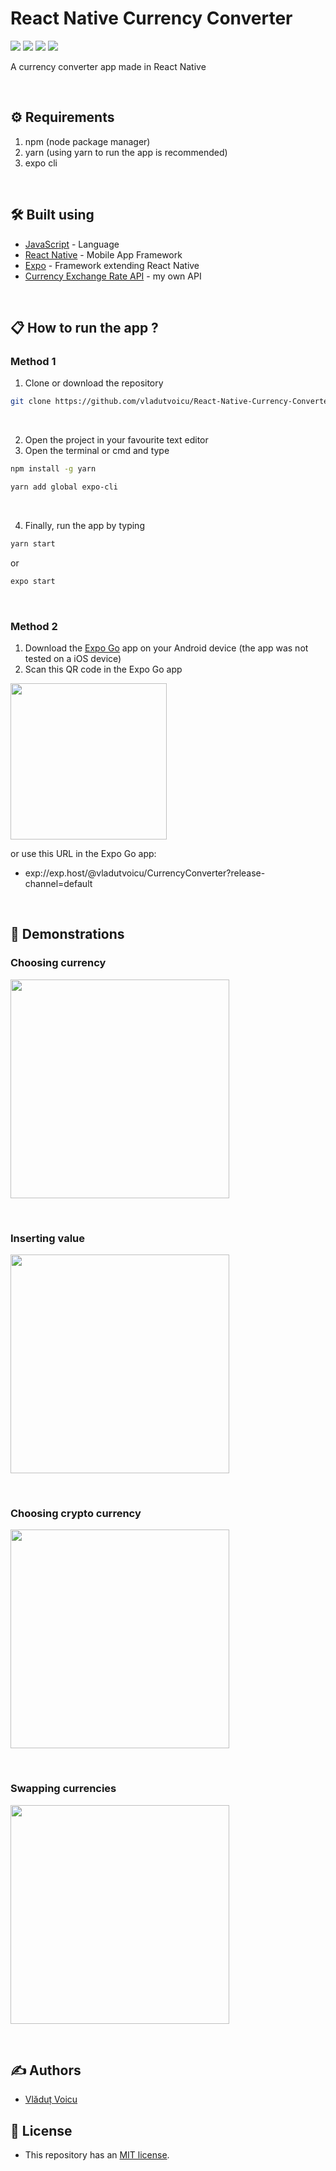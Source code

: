# React Native Currency Converter

[![](https://img.shields.io/static/v1?label=React%20Native&message=0.69.1&color=blue&logo=react)](https://reactnative.dev) 
[![](https://img.shields.io/static/v1?label=Yarn&message=1.22.18&color=blue&logo=yarn)](https://yarnpkg.com) 
[![](https://img.shields.io/static/v1?label=Node.js&message=16.15.0&color=darkgreen&logo=node.js)](https://nodejs.org/en/) 
[![](https://img.shields.io/static/v1?label=Expo&message=5.4.3&color=white&logo=expo)](https://expo.dev)

A currency converter app made in React Native

&nbsp;

## :gear: Requirements

  1. npm (node package manager)
  2. yarn (using yarn to run the app is recommended)
  3. expo cli

&nbsp;

## :hammer_and_wrench: Built using

- [JavaScript](https://www.javascript.com) - Language
- [React Native](https://reactnative.dev) - Mobile App Framework
- [Expo](https://expo.dev) - Framework extending React Native
- [Currency Exchange Rate API](https://github.com/vladutvoicu/Currency-Exchange-Rate-API) - my own API

&nbsp;

## :clipboard: How to run the app ?

### Method 1

  1. Clone or download the repository

```bash
git clone https://github.com/vladutvoicu/React-Native-Currency-Converter.git
```

&nbsp;

  2. Open the project in your favourite text editor
  3. Open the terminal or cmd and type

```bash
npm install -g yarn
```

```bash
yarn add global expo-cli
```

&nbsp;

  4. Finally, run the app by typing

```bash
yarn start
```

or

```bash
expo start
```

&nbsp;

### Method 2

  1. Download the [Expo Go](https://play.google.com/store/apps/details?id=host.exp.exponent&referrer=www) app on your Android device (the app was not tested on a iOS device)
  2. Scan this QR code in the Expo Go app

<img src="https://qr.expo.dev/expo-go?owner=vladutvoicu&slug=CurrencyConverter&releaseChannel=default&host=exp.host" width="250" height="250" />

or use this URL in the Expo Go app:
  - exp://exp.host/@vladutvoicu/CurrencyConverter?release-channel=default

&nbsp;

## :iphone: Demonstrations

### Choosing currency

<img src="https://media4.giphy.com/media/aVRVnopFfAaizR245Y/giphy.gif?cid=790b76110517853322c6d14183d79d2023a38836e8458e21&rid=giphy.gif&ct=g" height="350" />

&nbsp;

### Inserting value
<img src="https://media1.giphy.com/media/GM0CVnDkbNQ4Vj4v71/giphy.gif?cid=790b7611337c94f8b52687d72cfb7164546df8dd72e55f0b&rid=giphy.gif&ct=g" height="350" />

&nbsp;

### Choosing crypto currency

<img src="https://media0.giphy.com/media/KogC7IkB1eEhPbsKV6/giphy.gif?cid=790b7611b5406b936d4cdda92b10cf04eec1265d85326de6&rid=giphy.gif&ct=g" height="350" />

&nbsp;

### Swapping currencies

<img src="https://media1.giphy.com/media/KnhBvw8A2SlrXepQ1M/giphy.gif?cid=790b76115a16e97eee401feb4663e372c88f7749a0edbd03&rid=giphy.gif&ct=g" height="350" />

&nbsp;

## :writing_hand: Authors
- [Vlăduț Voicu](https://github.com/vladutvoicu)

## :memo: License
- This repository has an [MIT license](https://github.com/vladutvoicu/React-Native-Currency-Converter/blob/master/LICENSE).
